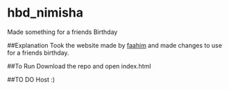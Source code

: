 # hbd_nimisha
Made something for a friends Birthday


##Explanation
Took the website made by [faahim](https://github.com/faahim/happy-birthday) and made changes to use for a friends birthday.

##To Run
Download the repo and open index.html


##TO DO 
Host :)
